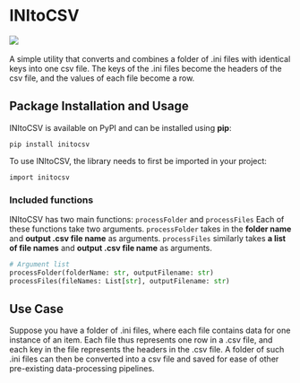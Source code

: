 # INItoCSV
![](https://img.shields.io/badge/python-3.9-lgreen)
</br></br>
 A simple utility that converts and combines a folder of .ini files with identical keys into one csv file. The keys of the .ini files become the headers of the csv file, and the values of each file become a row.

## Package Installation and Usage
INItoCSV is available on PyPI and can be installed using __pip__:
```
pip install initocsv
```

To use INItoCSV, the library needs to first be imported in your project:
```
import initocsv
```

### Included functions
INItoCSV has two main functions: `processFolder` and `processFiles`
Each of these functions take two arguments. `processFolder` takes in the __folder name__ and __output .csv file name__ as arguments. `processFiles` similarly takes __a list of file names__ and __output .csv file name__ as arguments.
```py
# Argument list
processFolder(folderName: str, outputFilename: str)
processFiles(fileNames: List[str], outputFilename: str)
```

## Use Case
Suppose you have a folder of .ini files, where each file contains data for one instance of an item. Each file thus represents one row in a .csv file, and each key in the file represents the headers in the .csv file. A folder of such .ini files can then be converted into a csv file and saved for ease of other pre-existing data-processing pipelines.